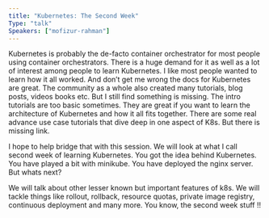 ```yaml
---
title: "Kubernetes: The Second Week"
Type: "talk"
Speakers: ["mofizur-rahman"]
---
```


Kubernetes is probably the de-facto container orchestrator for most people using container orchestrators. There is a huge demand for it as well as a lot of interest among people to learn Kubernetes. I like most people wanted to learn how it all worked. And don’t get me wrong the docs for Kubernetes are great. The community as a whole also created many tutorials, blog posts, videos books etc. But I still find something is missing. The intro tutorials are too basic sometimes. They are great if you want to learn the architecture of Kubernetes and how it all fits together. There are some real advance use case tutorials that dive deep in one aspect of K8s. But there is missing link.

I hope to help bridge that with this session. We will look at what I call second week of learning Kubernetes. You got the idea behind Kubernetes. You have played a bit with minikube. You have deployed the nginx server. But whats next?

We will talk about other lesser known but important features of k8s. We will tackle things like rollout, rollback, resource quotas, private image registry, continuous deployment and many more. You know, the second week stuff !!


